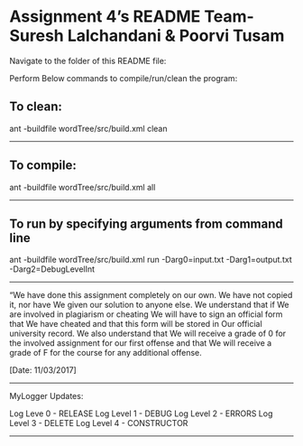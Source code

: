 # Assignment 4’s README Team- Suresh Lalchandani & Poorvi Tusam

Navigate to the folder of this README file:

Perform Below commands to compile/run/clean the program:


## To clean:
ant -buildfile wordTree/src/build.xml clean

-----------------------------------------------------------------------
## To compile: 
ant -buildfile wordTree/src/build.xml all

-----------------------------------------------------------------------
## To run by specifying arguments from command line 
ant -buildfile wordTree/src/build.xml run -Darg0=input.txt -Darg1=output.txt -Darg2=DebugLevelInt

-----------------------------------------------------------------------

“We have done this assignment completely on our own. We have not copied
it, nor have We given our solution to anyone else. We understand that if
We are involved in plagiarism or cheating We will have to sign an
official form that We have cheated and that this form will be stored in
Our official university record. We also understand that We will receive a
grade of 0 for the involved assignment for our first offense and that We
will receive a grade of F for the course for any additional
offense.

[Date: 11/03/2017] 

-----------------------------------------------------------------------
MyLogger Updates:

Log Leve 0 - RELEASE
Log Level 1 - DEBUG
Log Level 2 - ERRORS
Log Level 3 - DELETE
Log Level 4 - CONSTRUCTOR




-----------------------------------------------------------------------
